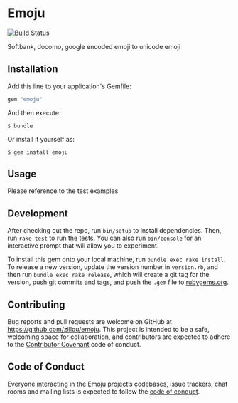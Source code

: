 # Emoju

[![Build Status](https://travis-ci.org/zillou/emoju.svg?branch=master)](https://travis-ci.org/zillou/emoju)

Softbank, docomo, google encoded emoji to unicode emoji

## Installation

Add this line to your application's Gemfile:

```ruby
gem "emoju"
```

And then execute:

    $ bundle

Or install it yourself as:

    $ gem install emoju

## Usage

Please reference to the test examples

## Development

After checking out the repo, run `bin/setup` to install dependencies. Then, run `rake test` to run the tests. You can also run `bin/console` for an interactive prompt that will allow you to experiment.

To install this gem onto your local machine, run `bundle exec rake install`. To release a new version, update the version number in `version.rb`, and then run `bundle exec rake release`, which will create a git tag for the version, push git commits and tags, and push the `.gem` file to [rubygems.org](https://rubygems.org).

## Contributing

Bug reports and pull requests are welcome on GitHub at https://github.com/zillou/emoju. This project is intended to be a safe, welcoming space for collaboration, and contributors are expected to adhere to the [Contributor Covenant](http://contributor-covenant.org) code of conduct.

## Code of Conduct

Everyone interacting in the Emoju project’s codebases, issue trackers, chat rooms and mailing lists is expected to follow the [code of conduct](https://github.com/[USERNAME]/emoji_unified/blob/master/CODE_OF_CONDUCT.md).
